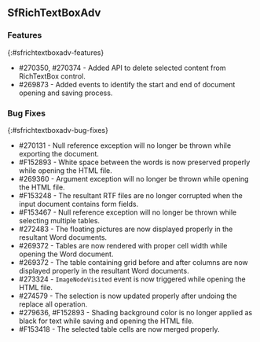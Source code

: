 ## SfRichTextBoxAdv

### Features
{:#sfrichtextboxadv-features}

* \#270350, \#270374 - Added API to delete selected content from RichTextBox control.
* \#269873 - Added events to identify the start and end of document opening and saving process.

### Bug Fixes
{:#sfrichtextboxadv-bug-fixes}

* \#270131 - Null reference exception will no longer be thrown while exporting the document.
* \#F152893 - White space between the words is now preserved properly while opening the HTML file.
* \#269360 - Argument exception will no longer be thrown while opening the HTML file.
* \#F153248 - The resultant RTF files are no longer corrupted when the input document contains form fields.
* \#F153467 - Null reference exception will no longer be thrown while selecting multiple tables.
* \#272483 - The floating pictures are now displayed properly in the resultant Word documents.
* \#269372 - Tables are now rendered with proper cell width while opening the Word document.
* \#269372 - The table containing grid before and after columns are now displayed properly in the resultant Word documents. 
* \#273324 - `ImageNodeVisited` event is now triggered while opening the HTML file.
* \#274579 - The selection is now updated properly after undoing the replace all operation.
* \#279636, \#F152893 - Shading background color is no longer applied as black for text while saving and opening the HTML file.
* \#F153418 - The selected table cells are now merged properly.
